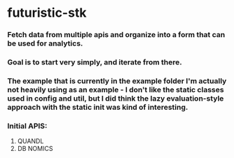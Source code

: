 # futuristic-stk

### Fetch data from multiple apis and organize into a form that can be used for analytics.

### Goal is to start very simply, and iterate from there.

### The example that is currently in the example folder I'm actually not heavily using as an example - I don't like the static classes used in config and util, but I did think the lazy evaluation-style approach with the static init was kind of interesting.

### Initial APIS:
1. QUANDL
2. DB NOMICS